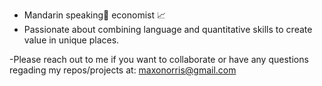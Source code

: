 - Mandarin speaking🧧 economist 📈
- Passionate about combining language and quantitative skills to create value in unique places.


-Please reach out to me if you want to collaborate or have any questions regading my repos/projects at: maxonorris@gmail.com 

<!---
norris-mos/norris-mos is a ✨ special ✨ repository because its `README.md` (this file) appears on your GitHub profile.
You can click the Preview link to take a look at your changes.
--->
